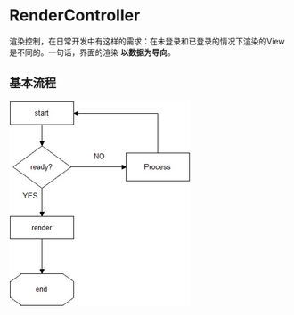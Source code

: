 # RenderController
渲染控制，在日常开发中有这样的需求：在未登录和已登录的情况下渲染的View是不同的。一句话，界面的渲染
 **以数据为导向**。

## 基本流程
 ![RenderFlow](render_flow.jpg)
